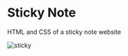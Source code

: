 # Sticky Note
HTML and CSS of a sticky note website

![sticky](https://github.com/IfeoluwaDorcas/StickyNote/assets/105066407/fb5e3a23-4ccb-479d-9c12-d43d1803f1c7)
